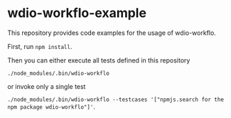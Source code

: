 # wdio-workflo-example
This repository provides code examples for the usage of wdio-workflo.

First, run ```npm install```.

Then you can either execute all tests defined in this repository

```./node_modules/.bin/wdio-workflo```

or invoke only a single test

```./node_modules/.bin/wdio-workflo --testcases '["npmjs.search for the npm package wdio-workflo"]'```.